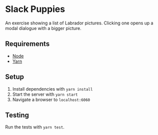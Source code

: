 # Slack Puppies

An exercise showing a list of Labrador pictures. Clicking one opens up a modal dialogue with a bigger picture.

## Requirements

- [Node](https://nodejs.org/en/)
- [Yarn](https://yarnpkg.com/en/)

## Setup

1. Install dependencies with `yarn install`
2. Start the server with `yarn start`
3. Navigate a browser to `localhost:6060`

## Testing

Run the tests with `yarn test`.
